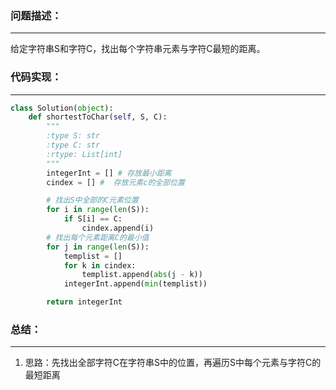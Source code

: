 ### 问题描述：
***
给定字符串S和字符C，找出每个字符串元素与字符C最短的距离。
### 代码实现：
***
```python
class Solution(object):
    def shortestToChar(self, S, C):
        """
        :type S: str
        :type C: str
        :rtype: List[int]
        """
        integerInt = [] # 存放最小距离
        cindex = [] #  存放元素c的全部位置

        # 找出S中全部的C元素位置
        for i in range(len(S)):
            if S[i] == C:
                cindex.append(i)
        # 找出每个元素距离C的最小值
        for j in range(len(S)):
            templist = []
            for k in cindex:
                templist.append(abs(j - k))
            integerInt.append(min(templist))

        return integerInt

```
### 总结：
***
1. 思路：先找出全部字符C在字符串S中的位置，再遍历S中每个元素与字符C的最短距离